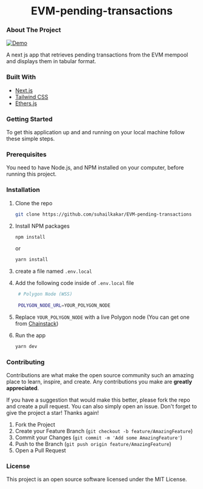 
<div id="top"></div>

<br />
<div align="center">

<h1 align="center">EVM-pending-transactions</h3>

</div>

### About The Project

[![Demo][product-screenshot]](https://twitter.com/suhailkakar)

A next js app that retrieves pending transactions from the EVM mempool and displays them in tabular format.

### Built With

- [Next.js](https://nextjs.org/)
- [Tailwind CSS](https://tailwindcss.com/)
- [Ethers.js](https://docs.ethers.io/v5/)


<!-- GETTING STARTED -->

### Getting Started

To get this application up and and running on your local machine follow these simple steps.

### Prerequisites

You need to have Node.js, and NPM installed on your computer, before running this project.

### Installation

1. Clone the repo
   ```sh
   git clone https://github.com/suhailkakar/EVM-pending-transactions
   ```
2. Install NPM packages

   ```sh
   npm install
   ```

   or

   ```sh
   yarn install
   ```

3. create a file named `.env.local` 
4. Add the following code inside  of  `.env.local` file
   ```sh
	# Polygon Node (WSS)
	
    POLYGON_NODE_URL=YOUR_POLYGON_NODE
   ```
5. Replace `YOUR_POLYGON_NODE` with a live Polygon node (You can get one from [Chainstack](https://chainstack.com/build-better-with-polygon/))
9. Run the app

   ```sh
   yarn dev
   ```
   



### Contributing

Contributions are what make the open source community such an amazing place to learn, inspire, and create. Any contributions you make are **greatly appreciated**.

If you have a suggestion that would make this better, please fork the repo and create a pull request. You can also simply open an issue.
Don't forget to give the project a star! Thanks again!

1. Fork the Project
2. Create your Feature Branch (`git checkout -b feature/AmazingFeature`)
3. Commit your Changes (`git commit -m 'Add some AmazingFeature'`)
4. Push to the Branch (`git push origin feature/AmazingFeature`)
5. Open a Pull Request

### License

This project is an open source software licensed under the MIT License.

[product-screenshot]: https://github.com/suhailkakar/EVM-pending-transactions/blob/main/demo.gif
